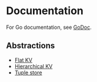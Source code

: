 # Documentation

For Go documentation, see [GoDoc](https://godoc.org/github.com/nwca/uda).

## Abstractions

* [Flat KV](./kv-flat.md)
* [Hierarchical KV](./kv-hierarchical.md)
* [Tuple store](./tuple-strict.md)